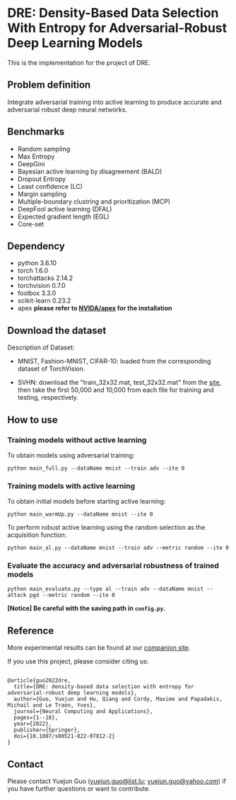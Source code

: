 # DRE: Density-Based Data Selection With Entropy for Adversarial-Robust Deep Learning Models

This is the implementation for the project of DRE.

## Problem definition

Integrate adversarial training into active learning to produce accurate and adversarial robust deep neural networks. 

## Benchmarks

- Random sampling
- Max Entropy
- DeepGini
- Bayesian active learning by disagreement (BALD)
- Dropout Entropy
- Least confidence (LC)
- Margin sampling
- Multiple-boundary clustring and prioritization (MCP)
- DeepFool active learning (DFAL)
- Expected gradient length (EGL)
- Core-set 

## Dependency

- python 3.6.10
- torch 1.6.0
- torchattacks 2.14.2
- torchvision 0.7.0
- foolbox 3.3.0
- scikit-learn 0.23.2
- apex **please refer to [NVIDA/apex](https://github.com/NVIDIA/apex.git) for the installation**

## Download the dataset

Description of Dataset: 

- MNIST, Fashion-MNIST, CIFAR-10: loaded from the corresponding dataset of TorchVision. 

- SVHN: download the "train_32x32.mat, test_32x32.mat" from the [site](http://ufldl.stanford.edu/housenumbers/), then take the first 50,000 and 10,000 from each file for training and testing, respectively.

## How to use

### Training models without active learning
To obtain models using adversarial training:

```
python main_full.py --dataName mnist --train adv --ite 0 
```

### Training models with active learning

To obtain initial models before starting active learning:

```
python main_warmUp.py --dataName mnist --ite 0
```

To perform robust active learning using the random selection as the acquisition function:

```
python main_al.py --dataName mnist --train adv --metric random --ite 0
```

### Evaluate the accuracy and adversarial robustness of trained models

```
python main_evaluate.py --type al --train adv --dataName mnist --attack pgd --metric random --ite 0
```

**[Notice] Be careful with the saving path in `config.py`.**

## Reference
More experimental results can be found at our [companion site](https://sites.google.com/view/robust-al/home).

If you use this project, please consider citing us:
<pre><code>
@article{guo2022dre,
  title={DRE: density-based data selection with entropy for adversarial-robust deep learning models},
  author={Guo, Yuejun and Hu, Qiang and Cordy, Maxime and Papadakis, Michail and Le Traon, Yves},
  journal={Neural Computing and Applications},
  pages={1--18},
  year={2022},
  publisher={Springer},
  doi={10.1007/s00521-022-07812-2}
}
</code></pre>

## Contact
Please contact Yuejun Guo (yuejun.guo@list.lu; yuejun.guo@yahoo.com) if you have further questions or want to contribute.

